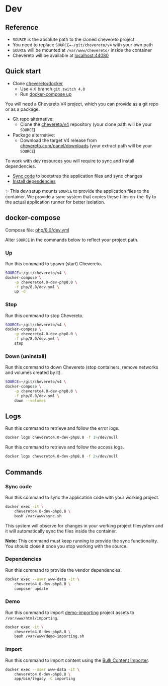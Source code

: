 # Dev

## Reference

* `SOURCE` is the absolute path to the cloned chevereto project
* You need to replace `SOURCE=~/git/chevereto/v4` with your own path
* `SOURCE` will be mounted at `/var/www/chevereto/` inside the container
* Chevereto will be available at [localhost:44080](http://localhost:44080)

## Quick start

* Clone [chevereto/docker](https://github.com/chevereto/docker)
  * Use `4.0` branch `git switch 4.0`
  * Run [docker-compose up](#up)

You will need a Chevereto V4 project, which you can provide as a git repo or as a package.

* Git repo alternative:
  * Clone the [chevereto/v4](https://github.com/chevereto/v4) repository (your clone path will be your `SOURCE`)
* Package alternative:
  * Download the target V4 release from [chevereto.com/panel/downloads](https://chevereto.com/panel/downloads) (your extract path will be your `SOURCE`)

To work with dev resources you will require to sync and install dependencies.

* [Sync code](#sync-code) to bootstrap the application files and sync changes
* [Install dependencies](#dependencies)

✨ This dev setup mounts `SOURCE` to provide the application files to the container. We provide a sync system that copies these files on-the-fly to the actual application runner for better isolation.

## docker-compose

Compose file: [php/8.0/dev.yml](../php/8.0/dev.yml)

Alter `SOURCE` in the commands below to reflect your project path.

### Up

Run this command to spawn (start) Chevereto.

```sh
SOURCE=~/git/chevereto/v4 \
docker-compose \
    -p chevereto4.0-dev-php8.0 \
    -f php/8.0/dev.yml \
    up -d
```

### Stop

Run this command to stop Chevereto.

```sh
SOURCE=~/git/chevereto/v4 \
docker-compose \
    -p chevereto4.0-dev-php8.0 \
    -f php/8.0/dev.yml \
    stop
```

### Down (uninstall)

Run this command to down Chevereto (stop containers, remove networks and volumes created by it).

```sh
SOURCE=~/git/chevereto/v4 \
docker-compose \
    -p chevereto4.0-dev-php8.0 \
    -f php/8.0/dev.yml \
    down --volumes
```

## Logs

Run this command to retrieve and follow the error logs.

```sh
docker logs chevereto4.0-dev-php8.0 -f 1>/dev/null
```

Run this command to retrieve and follow the access logs.

```sh
docker logs chevereto4.0-dev-php8.0 -f 2>/dev/null
```

## Commands

### Sync code

Run this command to sync the application code with your working project.

```sh
docker exec -it \
    chevereto4.0-dev-php8.0 \
    bash /var/www/sync.sh
```

This system will observe for changes in your working project filesystem and it will automatically sync the files inside the container.

**Note:** This command must keep running to provide the sync functionality. You should close it once you stop working with the source.

### Dependencies

Run this command to provide the vendor dependencies.

```sh
docker exec --user www-data -it \
    chevereto4.0-dev-php8.0 \
    composer update
```

### Demo

Run this command to import [demo-importing](https://github.com/chevereto/demo-importing) project assets to `/var/www/html/importing`.

```sh
docker exec -it \
    chevereto4.0-dev-php8.0 \
    bash /var/www/demo-importing.sh
```

### Import

Run this command to import content using the [Bulk Content Importer](https://v3-docs.chevereto.com/features/content/bulk-content-importer.html).

```sh
docker exec --user www-data -it \
    chevereto4.0-dev-php8.0 \
    app/bin/legacy -C importing
```
